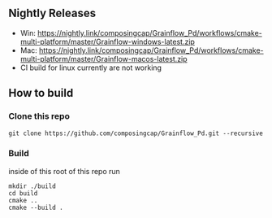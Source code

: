 ## Nightly Releases
- Win: https://nightly.link/composingcap/Grainflow_Pd/workflows/cmake-multi-platform/master/Grainflow-windows-latest.zip
- Mac: https://nightly.link/composingcap/Grainflow_Pd/workflows/cmake-multi-platform/master/Grainflow-macos-latest.zip
- CI build for linux currently are not working
## How to build
### Clone this repo 
```
git clone https://github.com/composingcap/Grainflow_Pd.git --recursive 
```
### Build
inside of this root of this repo run
```
mkdir ./build
cd build
cmake ..
cmake --build .
```

